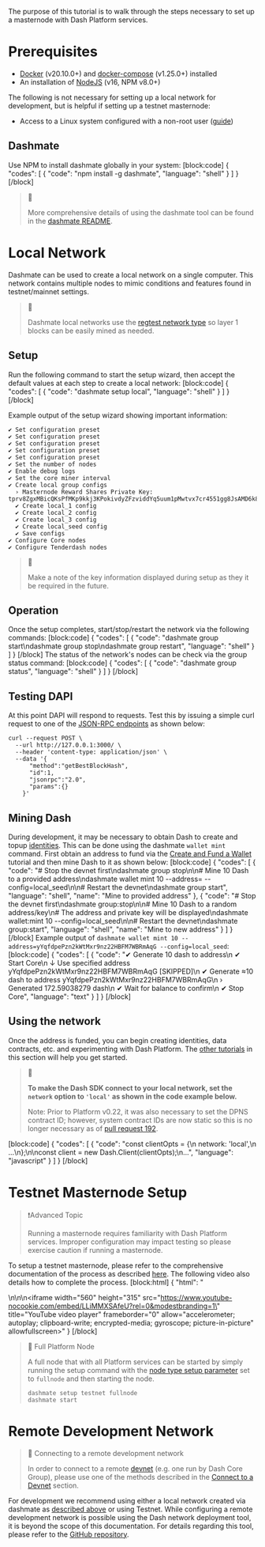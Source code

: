 The purpose of this tutorial is to walk through the steps necessary to set up a masternode with Dash Platform services.

# Prerequisites
- [Docker](https://docs.docker.com/engine/install/) (v20.10.0+) and [docker-compose](https://docs.docker.com/compose/install/) (v1.25.0+) installed
- An installation of [NodeJS](https://nodejs.org/en/download/) (v16, NPM v8.0+)

The following is not necessary for setting up a local network for development, but is helpful if setting up a testnet masternode:
- Access to a Linux system configured with a non-root user ([guide](https://docs.dash.org/en/stable/masternodes/setup.html#set-up-your-vps))

## Dashmate

Use NPM to install dashmate globally in your system:
[block:code]
{
  "codes": [
    {
      "code": "npm install -g dashmate",
      "language": "shell"
    }
  ]
}
[/block]
> 📘
>
> More comprehensive details of using the dashmate tool can be found in the [dashmate README](https://github.com/dashevo/platform/tree/master/packages/dashmate).

# Local Network

Dashmate can be used to create a local network on a single computer. This network contains multiple nodes to mimic conditions and features found in testnet/mainnet settings.

> 📘 
>
> Dashmate local networks use the [regtest network type](reference-glossary#regtest) so layer 1 blocks can be easily mined as needed. 

## Setup

Run the following command to start the setup wizard, then accept the default values at each step to create a local network:
[block:code]
{
  "codes": [
    {
      "code": "dashmate setup local",
      "language": "shell"
    }
  ]
}
[/block]

Example output of the setup wizard showing important information:
```
✔ Set configuration preset
✔ Set configuration preset
✔ Set configuration preset
✔ Set configuration preset
✔ Set configuration preset
✔ Set the number of nodes
✔ Enable debug logs
✔ Set the core miner interval
✔ Create local group configs
  › Masternode Reward Shares Private Key: tprv8ZgxMBicQKsPfMKp9kkj3KPokivdyZFzviddYq5uum1pMwtvx7cr4551gg8JsAMD6k8GWm1CJesVp7ZvGSYVD8ujT6hFmbn6wmm2UnA6KWw
  ✔ Create local_1 config
  ✔ Create local_2 config
  ✔ Create local_3 config
  ✔ Create local_seed config
  ✔ Save configs
✔ Configure Core nodes
✔ Configure Tenderdash nodes
```

> 📘
>
> Make a note of the key information displayed during setup as they it be required in the future.

## Operation

Once the setup completes, start/stop/restart the network via the following commands:
[block:code]
{
  "codes": [
    {
      "code": "dashmate group start\ndashmate group stop\ndashmate group restart",
      "language": "shell"
    }
  ]
}
[/block]
The status of the network's nodes can be check via the group status command:
[block:code]
{
  "codes": [
    {
      "code": "dashmate group status",
      "language": "shell"
    }
  ]
}
[/block]
## Testing DAPI

At this point DAPI will respond to requests. Test this by issuing a simple curl request to one of the [JSON-RPC endpoints](https://dashplatform.readme.io/docs/reference-dapi-endpoints-json-rpc-endpoints) as shown below:

``` shell
curl --request POST \
  --url http://127.0.0.1:3000/ \
  --header 'content-type: application/json' \
  --data '{
      "method":"getBestBlockHash",
      "id":1,
      "jsonrpc":"2.0",
      "params":{}
    }'
```

## Mining Dash

During development, it may be necessary to obtain Dash to create and topup [identities](docs/explanation-identity). This can be done using the dashmate `wallet mint` command. First obtain an address to fund via the [Create and Fund a Wallet](doc:tutorial-create-and-fund-a-wallet) tutorial and then mine Dash to it as shown below:
[block:code]
{
  "codes": [
    {
      "code": "# Stop the devnet first\ndashmate group stop\n\n# Mine 10 Dash to a provided address\ndashmate wallet mint 10 --address=<your address> --config=local_seed\n\n# Restart the devnet\ndashmate group start",
      "language": "shell",
      "name": "Mine to provided address"
    },
    {
      "code": "# Stop the devnet first\ndashmate group:stop\n\n# Mine 10 Dash to a random address/key\n# The address and private key will be displayed\ndashmate wallet:mint 10 --config=local_seed\n\n# Restart the devnet\ndashmate group:start",
      "language": "shell",
      "name": "Mine to new address"
    }
  ]
}
[/block]
Example output of `dashmate wallet mint 10 --address=yYqfdpePzn2kWtMxr9nz22HBFM7WBRmAqG --config=local_seed`:
[block:code]
{
  "codes": [
    {
      "code": "✔ Generate 10 dash to address\n  ✔ Start Core\n  ↓ Use specified address yYqfdpePzn2kWtMxr9nz22HBFM7WBRmAqG [SKIPPED]\n  ✔ Generate ≈10 dash to address yYqfdpePzn2kWtMxr9nz22HBFM7WBRmAqG\n    › Generated 172.59038279 dash\n  ✔ Wait for balance to confirm\n  ✔ Stop Core",
      "language": "text"
    }
  ]
}
[/block]
## Using the network

Once the address is funded, you can begin creating identities, data contracts, etc. and experimenting with Dash Platform. The [other tutorials](tutorials-introduction) in this section will help you get started.

> 📘
>
> **To make the Dash SDK connect to your local network, set the `network` option to `'local'` as shown in the code example below.**
> 
> Note: Prior to Platform v0.22, it was also necessary to set the DPNS contract ID; however, system contract IDs are now static so this is no longer necessary as of [pull request 192](https://github.com/dashevo/platform/pull/192).

[block:code]
{
  "codes": [
    {
      "code": "const clientOpts = {\n  network: 'local',\n  ...\n};\n\nconst client = new Dash.Client(clientOpts);\n...",
      "language": "javascript"
    }
  ]
}
[/block]
# Testnet Masternode Setup

> ❗️Advanced Topic
>
> Running a masternode requires familiarity with Dash Platform services. Improper configuration may impact testing so please exercise caution if running a masternode.

To setup a testnet masternode, please refer to the comprehensive documentation of the process as described [here](https://docs.dash.org/en/stable/masternodes/setup-testnet.html#dashmate-installation). The following video also details how to complete the process.
[block:html]
{
  "html": "<div></div>\n\n<style></style>\n<iframe width=\"560\" height=\"315\" src=\"https://www.youtube-nocookie.com/embed/LLiMMXSAfeU?rel=0&modestbranding=1\" title=\"YouTube video player\" frameborder=\"0\" allow=\"accelerometer; autoplay; clipboard-write; encrypted-media; gyroscope; picture-in-picture\" allowfullscreen></iframe>"
}
[/block]

> 📘 Full Platform Node
>
> A full node that with all Platform services can be started by simply running the setup command with the [node type setup parameter](https://github.com/dashevo/platform/tree/master/packages/dashmate#setup-node) set to  `fullnode` and then starting the node.
> ```
> dashmate setup testnet fullnode
> dashmate start
> ```

# Remote Development Network

> 📘 Connecting to a remote development network
>
> In order to connect to a remote [devnet](reference-glossary#devnet) (e.g. one run by Dash Core Group), please use one of the methods described in the [Connect to a Devnet](tutorial-connecting-to-testnet#connect-to-a-devnet) section.

For development we recommend using either a local network created via dashmate as [described above](#local-network) or using Testnet. While configuring a remote development network is possible using the Dash network deployment tool, it is beyond the scope of this documentation. For details regarding this tool, please refer to the [GitHub repository](https://github.com/dashevo/dash-network-deploy).